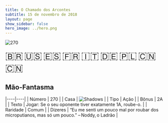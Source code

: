 ```yaml
---
title: O Chamado dos Arcontes
subtitle: 15 de novembro de 2018
layout: page
show_sidebar: false
hero_image: ../hero.png
---
```


![270](https://mastervault-storage-prod.s3.amazonaws.com/media/card_front/pt/341_270_5MJXHHP7VWWG_pt.png)

<span title="Português" style="font-size: 32px;cursor: pointer;" onclick="javascript:document.querySelector('img[alt=\'270\']').src=document.querySelector('img[alt=\'270\']').src.replace(/card_front\/[^/]+/, 'card_front/pt').replace(/_[^/.0-9]+\.png/, '_pt.png')">🇧🇷</span>
<span title="English" style="font-size: 32px;cursor: pointer;" onclick="javascript:document.querySelector('img[alt=\'270\']').src=document.querySelector('img[alt=\'270\']').src.replace(/card_front\/[^/]+/, 'card_front/en').replace(/_[^/.0-9]+\.png/, '_en.png')">🇺🇸</span>
<span title="Español" style="font-size: 32px;cursor: pointer;" onclick="javascript:document.querySelector('img[alt=\'270\']').src=document.querySelector('img[alt=\'270\']').src.replace(/card_front\/[^/]+/, 'card_front/es').replace(/_[^/.0-9]+\.png/, '_es.png')">🇪🇸</span>
<span title="Français" style="font-size: 32px;cursor: pointer;" onclick="javascript:document.querySelector('img[alt=\'270\']').src=document.querySelector('img[alt=\'270\']').src.replace(/card_front\/[^/]+/, 'card_front/fr').replace(/_[^/.0-9]+\.png/, '_fr.png')">🇫🇷</span>
<span title="Italiano" style="font-size: 32px;cursor: pointer;" onclick="javascript:document.querySelector('img[alt=\'270\']').src=document.querySelector('img[alt=\'270\']').src.replace(/card_front\/[^/]+/, 'card_front/it').replace(/_[^/.0-9]+\.png/, '_it.png')">🇮🇹</span>
<span title="Deutsche" style="font-size: 32px;cursor: pointer;" onclick="javascript:document.querySelector('img[alt=\'270\']').src=document.querySelector('img[alt=\'270\']').src.replace(/card_front\/[^/]+/, 'card_front/de').replace(/_[^/.0-9]+\.png/, '_de.png')">🇩🇪</span>
<span title="Polskie" style="font-size: 32px;cursor: pointer;" onclick="javascript:document.querySelector('img[alt=\'270\']').src=document.querySelector('img[alt=\'270\']').src.replace(/card_front\/[^/]+/, 'card_front/pl').replace(/_[^/.0-9]+\.png/, '_pl.png')">🇵🇱</span>
<span title="简体中文" style="font-size: 32px;cursor: pointer;" onclick="javascript:document.querySelector('img[alt=\'270\']').src=document.querySelector('img[alt=\'270\']').src.replace(/card_front\/[^/]+/, 'card_front/zh-hans').replace(/_[^/.0-9]+\.png/, '_zh-hans.png')">🇨🇳</span>
<span title="繁體中文" style="font-size: 32px;cursor: pointer;" onclick="javascript:document.querySelector('img[alt=\'270\']').src=document.querySelector('img[alt=\'270\']').src.replace(/card_front\/[^/]+/, 'card_front/zh-hant').replace(/_[^/.0-9]+\.png/, '_zh-hant.png')">🇨🇳</span>

## Mão-Fantasma

|----|----|
| Número | 270 |
| Casa | ![Shadows](https://archonarcana.com/images/thumb/e/ee/Shadows.png/22px-Shadows.png "Sombras") |
| Tipo | Ação |
| Bônus | 2A |
| Texto | Jogar: Se o seu oponente tiver exatamente 1A, roube-o. |
| Raridade | Comum |
| Dizeres | “Eu me senti um pouco mal por roubar  dos microputianos, mas só um pouco.”  – Noddy, o Ladrão |
